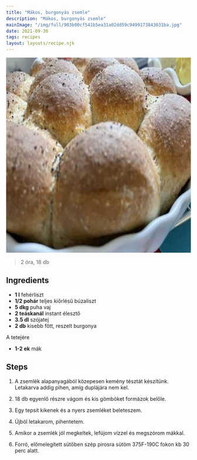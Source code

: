 ```yaml
---
title: "Mákos, burgonyás zsemle"
description: "Mákos, burgonyás zsemle"
mainImage: "/img/full/903b00cf541b5ea31a02dd59c9499173843031ba.jpg"
date: 2021-09-30
tags: recipes
layout: layouts/recipe.njk
---
```

                            
<p align="center"><a href="https://cookpad.com/hu/receptek/14120751-makos-burgonyas-zsemle" rel="Recipe source page"><img width="751" height="532" src="/img/full/903b00cf541b5ea31a02dd59c9499173843031ba.jpg"/></a></p>

> 2 óra, 18 db 

## Ingredients
* **1 l** fehérliszt
* **1/2 pohár** teljes kiőrlésű búzaliszt
* **5 dkg** puha vaj
* **2 teáskanál** instant élesztő
* **3.5 dl** szójatej
* **2 db** kisebb főtt, reszelt burgonya

A tetejére
* **1-2 ek** mák

## Steps

1. A zsemlék alapanyagából közepesen kemény tésztát készítünk. Letakarva addig pihen, amíg duplájára nem kel.
 
    <div style="clear: both"/>

2. 18 db egyenlő részre vágom és kis gömböket formázok belőle.
 
    <div style="clear: both"/>

3. Egy tepsit kikenek és a nyers zsemléket beleteszem.
 
    <div style="clear: both"/>

4. Újból letakarom, pihentetem.
 
    <div style="clear: both"/>

5. Amikor a zsemlék jól megkeltek, lefújom vízzel és megszórom mákkal.
 
    <div style="clear: both"/>

6. Forró, előmelegített sütőben szép pirosra sütöm 375F-190C fokon kb 30 perc alatt.
 
    <div style="clear: both"/>

